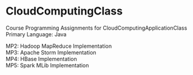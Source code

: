 # CloudComputingClass
Course Programming Assignments for CloudComputingApplicationClass
Primary Language: Java

MP2: Hadoop MapReduce Implementation  
MP3: Apache Storm Implementation  
MP4: HBase Implementation  
MP5: Spark MLib Implementation  
